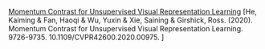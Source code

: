 [Momentum Contrast for Unsupervised Visual Representation Learning](https://arxiv.org/abs/1911.05722)
[He, Kaiming & Fan, Haoqi & Wu, Yuxin & Xie, Saining & Girshick, Ross. (2020). Momentum Contrast for Unsupervised Visual Representation Learning. 9726-9735. 10.1109/CVPR42600.2020.00975. ]